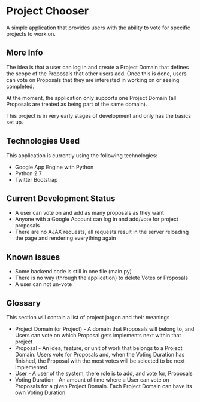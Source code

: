 Project Chooser
==============

A simple application that provides users with the ability to vote for specific projects to work on.

More Info
--------------

The idea is that a user can log in and create a Project Domain that defines the scope of the Proposals
that other users add. Once this is done, users can vote on Proposals that they are interested in
working on or seeing completed.

At the moment, the application only supports one Project Domain (all Proposals are treated as being part
 of the same domain).

This project is in very early stages of development and only has the basics set up.

Technologies Used
--------------

This application is currently using the following technologies:

* Google App Engine with Python
* Python 2.7
* Twitter Bootstrap

Current Development Status
--------------

* A user can vote on and add as many proposals as they want
* Anyone with a Google Account can log in and add/vote for project proposals
* There are no AJAX requests, all requests result in the server reloading the page and rendering everything again

Known issues
--------------

* Some backend code is still in one file (main.py)
* There is no way (through the application) to delete Votes or Proposals
* A user can not un-vote

Glossary
--------------

This section will contain a list of project jargon and their meanings

* Project Domain (or Project) - A domain that Proposals will belong to, and Users can vote on which Proposal gets implements next within that project
* Proposal - An idea, feature, or unit of work that belongs to a Project Domain. Users vote for Proposals and, when the Voting Duration has finished, the Proposal with the most votes will be selected to be next implemented
* User - A user of the system, there role is to add, and vote for, Proposals
* Voting Duration - An amount of time where a User can vote on Proposals for a given Project Domain. Each Project Domain can have its own Voting Duration.
